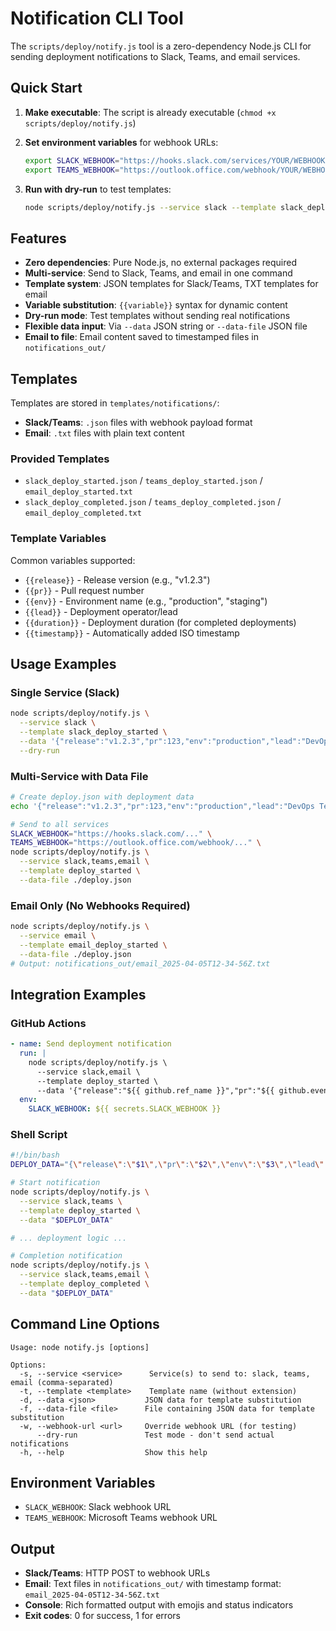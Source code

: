 # Notification CLI Tool

The `scripts/deploy/notify.js` tool is a zero-dependency Node.js CLI for sending deployment notifications to Slack, Teams, and email services.

## Quick Start

1. **Make executable**: The script is already executable (`chmod +x scripts/deploy/notify.js`)

2. **Set environment variables** for webhook URLs:
   ```bash
   export SLACK_WEBHOOK="https://hooks.slack.com/services/YOUR/WEBHOOK/URL"
   export TEAMS_WEBHOOK="https://outlook.office.com/webhook/YOUR/WEBHOOK/URL"
   ```

3. **Run with dry-run** to test templates:
   ```bash
   node scripts/deploy/notify.js --service slack --template slack_deploy_started --data '{"release":"v1.2.3","pr":123}' --dry-run
   ```

## Features

- **Zero dependencies**: Pure Node.js, no external packages required
- **Multi-service**: Send to Slack, Teams, and email in one command
- **Template system**: JSON templates for Slack/Teams, TXT templates for email
- **Variable substitution**: `{{variable}}` syntax for dynamic content
- **Dry-run mode**: Test templates without sending real notifications
- **Flexible data input**: Via `--data` JSON string or `--data-file` JSON file
- **Email to file**: Email content saved to timestamped files in `notifications_out/`

## Templates

Templates are stored in `templates/notifications/`:

- **Slack/Teams**: `.json` files with webhook payload format
- **Email**: `.txt` files with plain text content

### Provided Templates

- `slack_deploy_started.json` / `teams_deploy_started.json` / `email_deploy_started.txt`
- `slack_deploy_completed.json` / `teams_deploy_completed.json` / `email_deploy_completed.txt`

### Template Variables

Common variables supported:
- `{{release}}` - Release version (e.g., "v1.2.3")
- `{{pr}}` - Pull request number
- `{{env}}` - Environment name (e.g., "production", "staging")
- `{{lead}}` - Deployment operator/lead
- `{{duration}}` - Deployment duration (for completed deployments)
- `{{timestamp}}` - Automatically added ISO timestamp

## Usage Examples

### Single Service (Slack)
```bash
node scripts/deploy/notify.js \
  --service slack \
  --template slack_deploy_started \
  --data '{"release":"v1.2.3","pr":123,"env":"production","lead":"DevOps"}' \
  --dry-run
```

### Multi-Service with Data File
```bash
# Create deploy.json with deployment data
echo '{"release":"v1.2.3","pr":123,"env":"production","lead":"DevOps Team"}' > deploy.json

# Send to all services
SLACK_WEBHOOK="https://hooks.slack.com/..." \
TEAMS_WEBHOOK="https://outlook.office.com/webhook/..." \
node scripts/deploy/notify.js \
  --service slack,teams,email \
  --template deploy_started \
  --data-file ./deploy.json
```

### Email Only (No Webhooks Required)
```bash
node scripts/deploy/notify.js \
  --service email \
  --template email_deploy_started \
  --data-file ./deploy.json
# Output: notifications_out/email_2025-04-05T12-34-56Z.txt
```

## Integration Examples

### GitHub Actions
```yaml
- name: Send deployment notification
  run: |
    node scripts/deploy/notify.js \
      --service slack,email \
      --template deploy_started \
      --data '{"release":"${{ github.ref_name }}","pr":"${{ github.event.number }}","env":"production","lead":"${{ github.actor }}"}'
  env:
    SLACK_WEBHOOK: ${{ secrets.SLACK_WEBHOOK }}
```

### Shell Script
```bash
#!/bin/bash
DEPLOY_DATA="{\"release\":\"$1\",\"pr\":\"$2\",\"env\":\"$3\",\"lead\":\"$(git config user.name)\"}"

# Start notification
node scripts/deploy/notify.js \
  --service slack,teams \
  --template deploy_started \
  --data "$DEPLOY_DATA"

# ... deployment logic ...

# Completion notification  
node scripts/deploy/notify.js \
  --service slack,teams,email \
  --template deploy_completed \
  --data "$DEPLOY_DATA"
```

## Command Line Options

```
Usage: node notify.js [options]

Options:
  -s, --service <service>      Service(s) to send to: slack, teams, email (comma-separated)
  -t, --template <template>    Template name (without extension)
  -d, --data <json>           JSON data for template substitution
  -f, --data-file <file>      File containing JSON data for template substitution
  -w, --webhook-url <url>     Override webhook URL (for testing)
      --dry-run               Test mode - don't send actual notifications
  -h, --help                  Show this help
```

## Environment Variables

- `SLACK_WEBHOOK`: Slack webhook URL
- `TEAMS_WEBHOOK`: Microsoft Teams webhook URL

## Output

- **Slack/Teams**: HTTP POST to webhook URLs
- **Email**: Text files in `notifications_out/` with timestamp format: `email_2025-04-05T12-34-56Z.txt`
- **Console**: Rich formatted output with emojis and status indicators
- **Exit codes**: 0 for success, 1 for errors